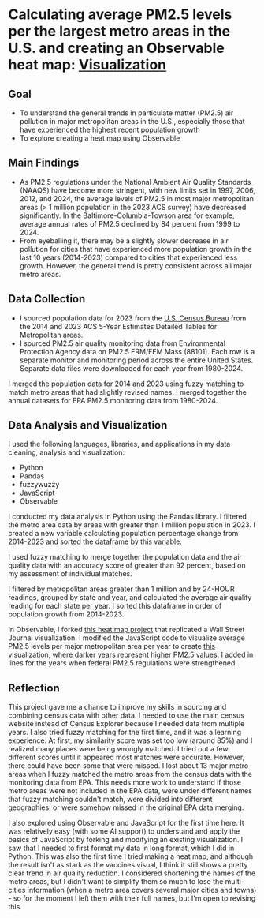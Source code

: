 # Calculating average PM2.5 levels per the largest metro areas in the U.S. and creating an Observable heat map: [Visualization](https://observablehq.com/d/d4fc67b6f2c423ef)

## Goal
- To understand the general trends in particulate matter (PM2.5) air pollution in major metropolitan areas in the U.S., especially those that have experienced the highest recent population growth
- To explore creating a heat map using Observable

## Main Findings
- As PM2.5 regulations under the National Ambient Air Quality Standards (NAAQS) have become more stringent, with new limits set in 1997, 2006, 2012, and 2024, the average levels of PM2.5 in most major metropolitan areas (> 1 million population in the 2023 ACS survey) have decreased significantly. In the Baltimore-Columbia-Towson area for example, average annual rates of PM2.5 declined by 84 percent from 1999 to 2024.
- From eyeballing it, there may be a slightly slower decrease in air pollution for cities that have experienced more population growth in the last 10 years (2014-2023) compared to cities that experienced less growth. However, the general trend is pretty consistent across all major metro areas.

## Data Collection
- I sourced population data for 2023 from the [U.S. Census Bureau](https://data.census.gov/table?q=B01003&g=010XX00US$31000M1&y=2014) from the 2014 and 2023 ACS 5-Year Estimates Detailed Tables for Metropolitan areas.
- I sourced PM2.5 air quality monitoring data from Environmental Protection Agency data on PM2.5 FRM/FEM Mass (88101). Each row is a separate monitor and monitoring period across the entire United States. Separate data files were downloaded for each year from 1980-2024.

I merged the population data for 2014 and 2023 using fuzzy matching to match metro areas that had slightly revised names. 
I merged together the annual datasets for EPA PM2.5 monitoring data from 1980-2024. 

## Data Analysis and Visualization
I used the following languages, libraries, and applications in my data cleaning, analysis and visualization: 
- Python
- Pandas
- fuzzywuzzy
- JavaScript
- Observable

I conducted my data analysis in Python using the Pandas library. I filtered the metro area data by areas with greater than 1 million population in 2023. I created a new variable calculating population percentage change from 2014-2023 and sorted the dataframe by this variable.

I used fuzzy matching to merge together the population data and the air quality data with an accuracy score of greater than 92 percent, based on my assessment of individual matches. 

I filtered by metropolitan areas greater than 1 million and by 24-HOUR readings, grouped by state and year, and calculated the average air quality reading for each state per year. 
I sorted this dataframe in order of population growth from 2014-2023.

In Observable, I forked [this heat map project](https://observablehq.com/@observablehq/plot-impact-of-vaccines) that replicated a Wall Street Journal visualization. I modified the JavaScript code to visualize average PM2.5 levels per major metropolitan area per year to create [this visualization](https://observablehq.com/d/d4fc67b6f2c423ef), where darker years represent higher PM2.5 values. I added in lines for the years when federal PM2.5 regulations were strengthened. 

## Reflection

This project gave me a chance to improve my skills in sourcing and combining census data with other data. I needed to use the main census website instead of Census Explorer because I needed data from multiple years. I also tried fuzzy matching for the first time, and it was a learning experience. At first, my similarity score was set too low (around 85%) and I realized many places were being wrongly matched. I tried out a few different scores until it appeared most matches were accurate. However, there could have been some that were missed. I lost about 13 major metro areas when I fuzzy matched the metro areas from the census data with the monitoring data from EPA. This needs more work to understand if those metro areas were not included in the EPA data, were under different names that fuzzy matching couldn't match, were divided into different geographies, or were somehow missed in the original EPA data merging.

I also explored using Observable and JavaScript for the first time here. It was relatively easy (with some AI support) to understand and apply the basics of JavaScript by forking and modifying an existing visualization. I saw that I needed to first format my data in long format, which I did in Python. This was also the first time I tried making a heat map, and although the result isn't as stark as the vaccines visual, I think it still shows a pretty clear trend in air quality reduction. I considered shortening the names of the metro areas, but I didn't want to simplify them so much to lose the multi-cities information (when a metro area covers several major cities and towns) - so for the moment I left them with their full names, but I'm open to revising this.
